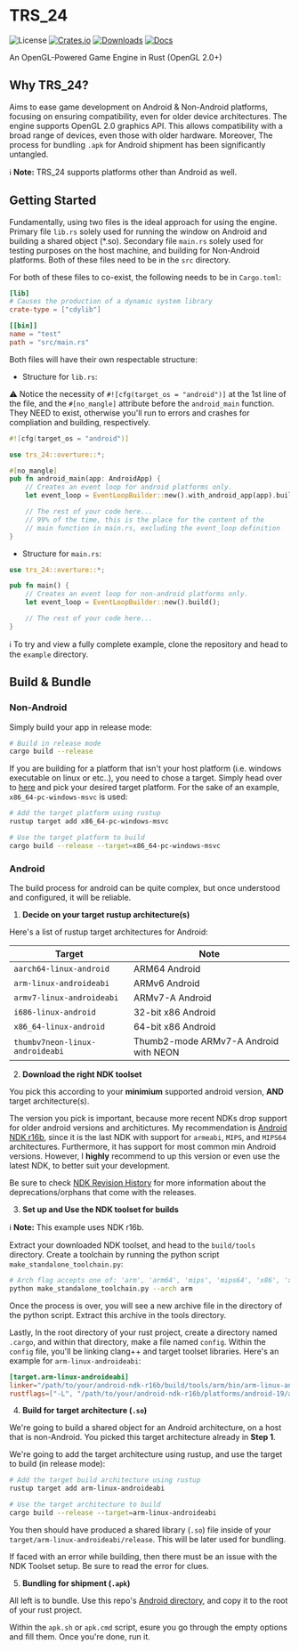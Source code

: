 # TRS_24

![License](https://img.shields.io/badge/license-MIT%2FApache-blue.svg)
[![Crates.io](https://img.shields.io/crates/v/trs_24.svg)](https://crates.io/crates/trs_24)
[![Downloads](https://img.shields.io/crates/d/trs_24.svg)](https://crates.io/crates/trs_24)
[![Docs](https://docs.rs/trs_24/badge.svg)](https://docs.rs/trs_24/latest/trs_24/)

An OpenGL-Powered Game Engine in Rust (OpenGL 2.0+) 

## Why TRS_24?

Aims to ease game development on Android & Non-Android platforms, focusing on ensuring compatibility, even for older device architectures.
The engine supports OpenGL 2.0 graphics API. This allows compatibility with a broad range of devices, even those with older hardware. 
Moreover, The process for bundling `.apk` for Android shipment has been significantly untangled.

ℹ️ **Note:** TRS_24 supports platforms other than Android as well.

## Getting Started
Fundamentally, using two files is the ideal approach for using the engine. Primary file `lib.rs` solely used for running the window on Android and building a shared object (*.so).
Secondary file `main.rs` solely used for testing purposes on the host machine, and building for Non-Android platforms. Both of these files need to be in the `src` directory.

For both of these files to co-exist, the following needs to be in `Cargo.toml`:
```toml
[lib]
# Causes the production of a dynamic system library
crate-type = ["cdylib"]

[[bin]]
name = "test"
path = "src/main.rs"
```
Both files will have their own respectable structure:

- Structure for `lib.rs`:
   
⚠️ Notice the necessity of `#![cfg(target_os = "android")]` at the 1st line of the file, and the `#[no_mangle]` attribute before the `android_main` function. They NEED to exist, otherwise you'll run to errors and crashes for compliation and building, respectively.

```rust
#![cfg(target_os = "android")]

use trs_24::overture::*;

#[no_mangle]
pub fn android_main(app: AndroidApp) {
    // Creates an event loop for android platforms only.
    let event_loop = EventLoopBuilder::new().with_android_app(app).build();

    // The rest of your code here...
    // 99% of the time, this is the place for the content of the 
    // main function in main.rs, excluding the event_loop definition 
}
```

- Structure for `main.rs`:
```rust
use trs_24::overture::*;

pub fn main() {
    // Creates an event loop for non-android platforms only.
    let event_loop = EventLoopBuilder::new().build();

    // The rest of your code here...
}
```
ℹ️ To try and view a fully complete example, clone the repository and head to the `example` directory.

## Build & Bundle

### Non-Android

Simply build your app in release mode:
```sh
# Build in release mode
cargo build --release
```

If you are building for a platform that isn't your host platform (i.e. windows executable on linux or etc..), you need to chose a target. Simply head over to [here](https://doc.rust-lang.org/nightly/rustc/platform-support.html#tier-1-with-host-tools) and pick your desired target platform. For the sake of an example, `x86_64-pc-windows-msvc` is used:

```sh
# Add the target platform using rustup
rustup target add x86_64-pc-windows-msvc

# Use the target platform to build
cargo build --release --target=x86_64-pc-windows-msvc
```

### Android

The build process for android can be quite complex, but once understood and configured, it will be reliable. 

1. **Decide on your target rustup architecture(s)**

Here's a list of rustup target architectures for Android:

| Target  | Note |
| ------------- | ------------- |
| `aarch64-linux-android` | ARM64 Android  |
| `arm-linux-androideabi` | ARMv6 Android  |
| `armv7-linux-androideabi` | ARMv7-A Android  |
| `i686-linux-android` | 32-bit x86 Android  |
| `x86_64-linux-android` | 64-bit x86 Android |
| `thumbv7neon-linux-androideabi` | Thumb2-mode ARMv7-A Android with NEON |

2. **Download the right NDK toolset**

You pick this according to your **minimium** supported android version, **AND** target architecture(s).

The version you pick is important, because more recent NDKs drop support for older android versions and architictures. My recommendation is [Android NDK r16b](https://github.com/android/ndk/wiki/Unsupported-Downloads#r16b), since it is the last NDK with support for `armeabi`, `MIPS`, and `MIPS64` architectures. Furthermore, it has support for most common min Android versions. However, I **highly** recommend to up this version or even use the latest NDK, to better suit your development. 

Be sure to check [NDK Revision History](https://developer.android.com/ndk/downloads/revision_history) for more information about the deprecations/orphans that come with the releases.

3. **Set up and Use the NDK toolset for builds**

ℹ️ **Note:** This example uses NDK r16b.

Extract your downloaded NDK toolset, and head to the `build/tools` directory. Create a toolchain  by running the python script `make_standalone_toolchain.py`:
```sh
# Arch flag accepts one of: 'arm', 'arm64', 'mips', 'mips64', 'x86', 'x86_64'
python make_standalone_toolchain.py --arch arm
```

Once the process is over, you will see a new archive file in the directory of the python script. Extract this archive in the tools directory.

Lastly, In the root directory of your rust project, create a directory named `.cargo`, and within that directory, make a file named `config`. Within the `config` file, you'll be linking clang++ and target toolset libraries. Here's an example for `arm-linux-androideabi`:

```toml
[target.arm-linux-androideabi]
linker="/path/to/your/android-ndk-r16b/build/tools/arm/bin/arm-linux-androideabi-clang++"
rustflags=["-L", "/path/to/your/android-ndk-r16b/platforms/android-19/arch-arm/usr/lib"]
```

4. **Build for target architecture (`.so`)**

We're going to build a shared object for an Android architecture, on a host that is non-Android. You picked this target architecture already in **Step 1**. 

We're going to add the target architecture using rustup, and use the target to build (in release mode):
```sh
# Add the target build architecture using rustup
rustup target add arm-linux-androideabi

# Use the target architecture to build
cargo build --release --target=arm-linux-androideabi
```

You then should have produced a shared library (`.so`) file inside of your `target/arm-linux-androideabi/release`. This will be later used for bundling.

If faced with an error while building, then there must be an issue with the NDK Toolset setup. Be sure to read the error for clues. 

5. **Bundling for shipment (`.apk`)**

All left is to bundle. Use this repo's [Android directory](https://github.com/p0ryae/TRS_24/tree/main/android), and copy it to the root of your rust project.

Within the `apk.sh` or `apk.cmd` script, esure you go through the empty options and fill them. Once you're done, run it.


